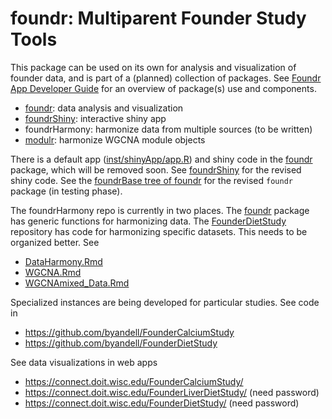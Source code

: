 # foundr: Multiparent Founder Study Tools

This package can be used on its own for analysis and visualization of founder data,
and is part of a (planned) collection of packages. See
[Foundr App Developer Guide](https://docs.google.com/presentation/d/171HEopFlSTtf_AbrA28YIAJxJHvkzihB4_lcV6Ct-eI)
for an overview of package(s) use and components.

- [foundr](https://github.com/byandell/foundr): data analysis and visualization
- [foundrShiny](https://github.com/byandell/foundrShiny): interactive shiny app
- foundrHarmony: harmonize data from multiple sources (to be written)
- [modulr](https://github.com/byandell/modulr): harmonize WGCNA module objects

There is a default app ([inst/shinyApp/app.R](https://github.com/byandell/foundr/blob/main/inst/shinyApp/app.R))
and shiny code in the
[foundr](https://github.com/byandell/foundr)
package, which will be removed soon. See [foundrShiny](https://github.com/byandell/foundrShiny)
for the revised shiny code. See the
[foundrBase tree of foundr](https://github.com/byandell/foundr/tree/foundrBase)
for the revised `foundr` package (in testing phase).


The foundrHarmony repo is currently in two places. The
[foundr](https://github.com/byandell/foundr)
package has generic functions for harmonizing data. The
[FounderDietStudy](https://github.com/byandell/FounderDietStudy)
repository has code for harmonizing specific datasets. This needs to be organized better. See

- [DataHarmony.Rmd](https://github.com/byandell/FounderDietStudy/blob/main/DataHarmony.Rmd)
- [WGCNA.Rmd](https://github.com/byandell/FounderDietStudy/blob/main/WGCNA.Rmd)
- [WGCNAmixed_Data.Rmd](https://github.com/byandell/FounderDietStudy/blob/main/WGCNAmixed_Data.Rmd)

Specialized instances are being developed for particular studies. See code in

- <https://github.com/byandell/FounderCalciumStudy>
- <https://github.com/byandell/FounderDietStudy>

See data visualizations in web apps

- <https://connect.doit.wisc.edu/FounderCalciumStudy/>
- <https://connect.doit.wisc.edu/FounderLiverDietStudy/> (need password)
- <https://connect.doit.wisc.edu/FounderDietStudy/> (need password)


